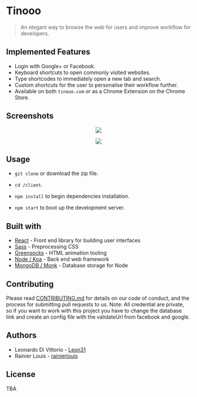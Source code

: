 # Tinooo

> An elegant way to browse the web for users and improve workflow for developers.

## Implemented Features

* Login with Google+ or Facebook.
* Keyboard shortcuts to open commonly visited websites.
* Type shortcodes to immediately open a new tab and search.
* Custom shortcuts for the user to personalise their workflow further.
* Available on both `tinooo.com` or as a Chrome Extension on the Chrome Store.

## Screenshots
<div align="center">
  
![](./tinooo.gif)

![](./tinooo_shortcut.gif)

</div>

## Usage

* `git clone` or download the zip file.

* `cd /client`.

* `npm install` to begin dependencies installation.

* `npm start` to boot up the development server.


## Built with

* [React](https://reactjs.org/) - Front end library for building user interfaces
* [Sass](https://sass-lang.com/) - Preprocessing CSS
* [Greensocks](https://greensock.com/) - HTML animation tooling
* [Node / Koa](http://koajs.com/) - Back end web framework
* [MongoDB / Monk](https://github.com/Automattic/monk) - Database storage for Node

## Contributing

Please read [CONTRIBUTING.md](./CONTRIBUTING.md) for details on our code of conduct, and the process for submitting pull requests to us. Note: All credential are private, so if you want to work with this project you have to change the database link and create an config file with the validateUrl from facebook and google.

## Authors

* Leonardo Di Vittorio - [Leon31](https://github.com/Leon31)
* Rainier Louis - [rainierlouis](https://github.com/rainierlouis)

## License

TBA

